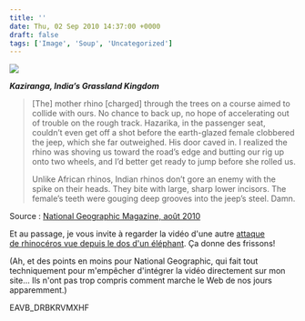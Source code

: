 ```yaml
---
title: ''
date: Thu, 02 Sep 2010 14:37:00 +0000
draft: false
tags: ['Image', 'Soup', 'Uncategorized']
---
```


![](https://madd0.files.wordpress.com/2010/09/tumblr_l84j9emzg21qzn0y8o1_1280.jpg)

_**Kaziranga, India’s Grassland Kingdom**_

> \[The\] mother rhino \[charged\] through the trees on a course aimed to collide with ours. No chance to back up, no hope of accelerating out of trouble on the rough track. Hazarika, in the passenger seat, couldn’t even get off a shot before the earth-glazed female clobbered the jeep, which she far outweighed. His door caved in. I realized the rhino was shoving us toward the road’s edge and butting our rig up onto two wheels, and I’d better get ready to jump before she rolled us.
> 
> Unlike African rhinos, Indian rhinos don’t gore an enemy with the spike on their heads. They bite with large, sharp lower incisors. The female’s teeth were gouging deep grooves into the jeep’s steel. Damn.

Source : [National Geographic Magazine, août 2010](http://ngm.nationalgeographic.com/2010/08/kaziranga/chadwick-text)

Et au passage, je vous invite à regarder la vidéo d'une autre [attaque de rhinocéros vue depuis le dos d'un éléphant](http://ngm.nationalgeographic.com/video/player#/?titleID=rhino-charge-kaziranga). Ça donne des frissons!

(Ah, et des points en moins pour National Geographic, qui fait tout techniquement pour m'empêcher d'intégrer la vidéo directement sur mon site… Ils n'ont pas trop compris comment marche le Web de nos jours apparemment.)

EAVB\_DRBKRVMXHF